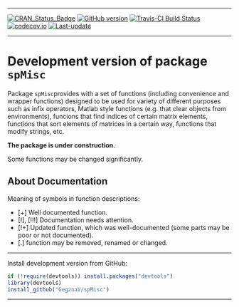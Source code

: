 
<!-- README.md is generated from README.Rmd. Please edit that file -->

------------------------------------------------------------------------

[![CRAN\_Status\_Badge](http://www.r-pkg.org/badges/version/spMisc)](https://cran.r-project.org/package=spMisc) [![GitHub version](https://img.shields.io/badge/GitHub-v0.0.7-brightgreen.svg)](https://github.com/GegznaV/spMisc) [![Travis-CI Build Status](https://travis-ci.org/GegznaV/spMisc.png?branch=master)](https://travis-ci.org/GegznaV/spMisc) [![codecov.io](https://codecov.io/github/GegznaV/spMisc/coverage.svg?branch=master)](https://codecov.io/github/GegznaV/spMisc?branch=master) [![Last-update](https://img.shields.io/badge/last%20update-2016--07--24-yellowgreen.svg)](/commits/master)

------------------------------------------------------------------------

Development version of package `spMisc`
=======================================

Package `spMisc`provides with a set of functions (including convenience and wrapper functions) designed to be used for variety of different purposes such as infix operators, Matlab style functions (e.g. that clear objects from environments), funcions that find indices of certain matrix elements, functions that sort elements of matrices in a certain way, functions that modify strings, etc.

**The package is under construction.**

Some functions may be changed significantly.

About Documentation
-------------------

Meaning of symbols in function descriptions:

-   \[+\] Well documented function.
-   \[!\], \[!!!\] Documentation needs attention.
-   \[!+\] Updated function, which was well-documented (some parts may be poor or not documented).
-   \[.\] function may be removed, renamed or changed.

------------------------------------------------------------------------

Install development version from GitHub:

``` r
if (!require(devtools)) install.packages("devtools")
library(devtools)
install_github("GegznaV/spMisc")
```

------------------------------------------------------------------------

<!-- <p align="right">  --> <!-- File updated on <b>2016-07-24</b> with version of package  <b>0.0.7</b> --> <!-- </p>     -->
